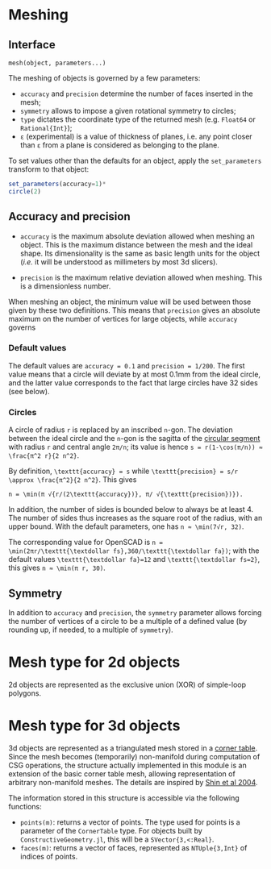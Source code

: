 # Meshing

## Interface

`mesh(object, parameters...)`

The meshing of objects is governed by a few parameters:
 - `accuracy` and `precision` determine the number of faces inserted in the
	 mesh;
 - `symmetry` allows to impose a given rotational symmetry to circles;
 - `type` dictates the coordinate type of the returned mesh (e.g.
	 `Float64` or `Rational{Int}`);
 - `ε` (experimental) is a value of thickness of planes, i.e. any point
	 closer than `ε` from a plane is considered as belonging to the plane.

To set values other than the defaults for an object,
apply the `set_parameters` transform to that object:

```julia
set_parameters(accuracy=1)*
circle(2)
```


## Accuracy and precision

 - `accuracy` is the maximum absolute deviation allowed when meshing an object.
 This is the maximum distance between the mesh and the ideal shape.
 Its dimensionality is the same as basic length units for the object
 (*i.e.* it will be understood as millimeters by most 3d slicers).

 - `precision` is the maximum relative deviation allowed when meshing.
 This is a dimensionless number.

When meshing an object, the minimum value will be used
between those given by these two definitions.
This means that `precision` gives an absolute maximum
on the number of vertices for large objects,
while `accuracy` governs 

### Default values

The default values are
`accuracy = 0.1` and `precision = 1/200`.
The first value means that a circle will deviate by at most 0.1mm from
the ideal circle, and 
the latter value corresponds to the fact
that large circles have 32 sides (see below).

### Circles

A circle of radius ``r`` is replaced by an inscribed ``n``-gon.
The deviation between the ideal circle and the ``n``-gon
is the sagitta of the [circular
segment](https://en.wikipedia.org/wiki/Circular_segment)
with radius ``r`` and central angle ``2π/n``;
its value is hence ``s = r(1-\cos(π/n)) ≈ \frac{π^2 r}{2 n^2}``.

By definition, ``\texttt{accuracy} = s``
while ``\texttt{precision} = s/r \approx \frac{π^2}{2 n^2}``.
This gives

``n = \min(π √{r/(2\texttt{accuracy})}, π/ √{\texttt{precision})}).``

In addition, the number of sides is bounded below to always be at least 4.
The number of sides thus increases as the square root of the radius,
with an upper bound.
With the default parameters, one has
``n ≈ \min(7√r, 32)``.

The corresponding value for OpenSCAD is
``n = \min(2πr/\texttt{\textdollar fs},360/\texttt{\textdollar fa})``;
with the default values ``\texttt{\textdollar fa}=12``
and ``\texttt{\textdollar fs=2}``, this gives
``n ≈ \min(π r, 30)``.

## Symmetry

In addition to `accuracy` and `precision`,
the `symmetry` parameter allows forcing the number of vertices
of a circle to be a multiple of a defined value
(by rounding up, if needed, to a multiple of `symmetry`).

# Mesh type for 2d objects

2d objects are represented as the exclusive union (XOR)
of simple-loop polygons.

# Mesh type for 3d objects

3d objects are represented as a triangulated mesh
stored in a [corner table](https://www.cc.gatech.edu/~jarek/papers/CornerTableSMI.pdf).
Since the mesh becomes (temporarily) non-manifold during
computation of CSG operations,
the structure actually implemented in this module
is an extension of the basic corner table mesh,
allowing representation of arbitrary non-manifold meshes.
The details are inspired by [Shin et al
2004](https://www.researchgate.net/profile/Hayong_Shin/publication/4070748_Efficient_topology_construction_from_triangle_soup/links/55efd5b408ae199d47c02cd2.pdf).

The information stored in this structure is accessible via the following
functions:

 - `points(m)`: returns a vector of points. The type used for points is
   a parameter of the `CornerTable` type. For objects built by
   `ConstructiveGeometry.jl`, this will be a `SVector{3,<:Real}`.
 - `faces(m)`: returns a vector of faces,
   represented as `NTUple{3,Int}` of indices of points.
